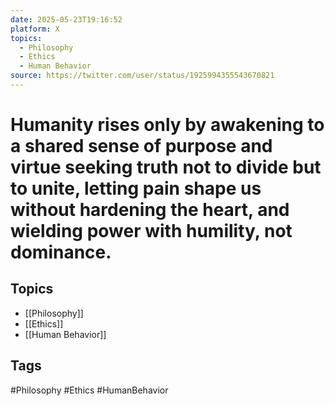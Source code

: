```yaml
---
date: 2025-05-23T19:16:52
platform: X
topics:
  - Philosophy
  - Ethics
  - Human Behavior
source: https://twitter.com/user/status/1925994355543670821
---
```

# Humanity rises only by awakening to a shared sense of purpose and virtue seeking truth not to divide but to unite, letting pain shape us without hardening the heart, and wielding power with humility, not dominance.

## Topics
- [[Philosophy]]
- [[Ethics]]
- [[Human Behavior]]

## Tags
#Philosophy #Ethics #HumanBehavior